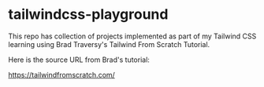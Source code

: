 # tailwindcss-playground

This repo has collection of projects implemented as part of my Tailwind CSS learning using Brad Traversy's Tailwind From Scratch Tutorial.

Here is the source URL from Brad's tutorial:

https://tailwindfromscratch.com/
